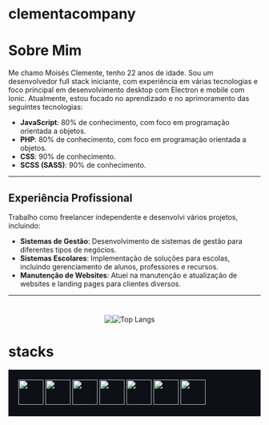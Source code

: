 # clementacompany

# Sobre Mim

Me chamo Moisés Clemente, tenho 22 anos de idade. Sou um desenvolvedor full stack iniciante, com experiência em várias tecnologias e foco principal em desenvolvimento desktop com Electron e mobile com Ionic. Atualmente, estou focado no aprendizado e no aprimoramento das seguintes tecnologias:

- **JavaScript**: 80% de conhecimento, com foco em programação orientada a objetos.
- **PHP**: 80% de conhecimento, com foco em programação orientada a objetos.
- **CSS**: 90% de conhecimento.
-  **SCSS (SASS)**: 90% de conhecimento.

---

## Experiência Profissional

Trabalho como freelancer independente e desenvolvi vários projetos, incluindo:

- **Sistemas de Gestão**: Desenvolvimento de sistemas de gestão para diferentes tipos de negócios.
- **Sistemas Escolares**: Implementação de soluções para escolas, incluindo gerenciamento de alunos, professores e recursos.
- **Manutenção de Websites**: Atuei na manutenção e atualização de websites e landing pages para clientes diversos.

---





#

<div style="display: flex; justify-content: center;">
 <img src="https://github-readme-stats.vercel.app/api?username=clementscompany&show_icons=true&bg_color=000000&text_color=4fff67&icon_color=4fff67)](https://github.com/anuraghazra/github-readme-stats">
  <img src="https://github-readme-stats.vercel.app/api/top-langs/?username=clementscompany&layout=compact&width=400&height=200&bg_color=000000" alt="Top Langs" style="margin-right: 20px;">
</div>

  # stacks
  
<div style="background-color: #0d1117; padding: 20px;">
  <img src="https://github.com/clementscompany/clementscompany/assets/130271950/2f185800-f9a8-4348-b4da-4851b28ae185" width="50" height="50">
  <img src="https://github.com/clementscompany/clementscompany/assets/130271950/70d73397-c2ca-4087-9bd7-5364bcfc0215" width="50" height="50">
  <img src="https://github.com/clementscompany/clementscompany/assets/130271950/6dfadb48-1122-4c03-aeed-5eec68791983" width="50" height="50">
  <img src="https://github.com/clementscompany/clementscompany/assets/130271950/5d07219d-de92-4ca9-8268-abd60d724c3e" width="50" height="50">
  <img src="https://github.com/clementscompany/clementscompany/assets/130271950/5d793f5b-3771-42c4-bfe7-2d961a1bedc9" width="50" height="50">
  <img src="https://github.com/clementscompany/clementscompany/assets/130271950/100a6997-ee38-40d5-89f7-3beaa52a6835" width="50" height="50">
  <img src="https://github.com/clementscompany/clementscompany/assets/130271950/95e8556b-f96c-4b7d-b26c-ff81ccb541ec" width="50" height="50">
</div>













